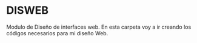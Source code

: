 # DISWEB
Modulo de Diseño de interfaces web.
En esta carpeta voy a ir creando los códigos necesarios para mi diseño Web.

